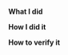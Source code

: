 <!--
Thanks for your contribution, we appreciate it!

ATTENTION: ALL NEW PRs SHOULD TARGET 2.x BRANCH (unless they are not compatible with Neos 3.3)
-->


**What I did**

**How I did it**

**How to verify it**

<!--
If possible, a screenshot or a gif comparing the new and old behavior would be great.
-->

